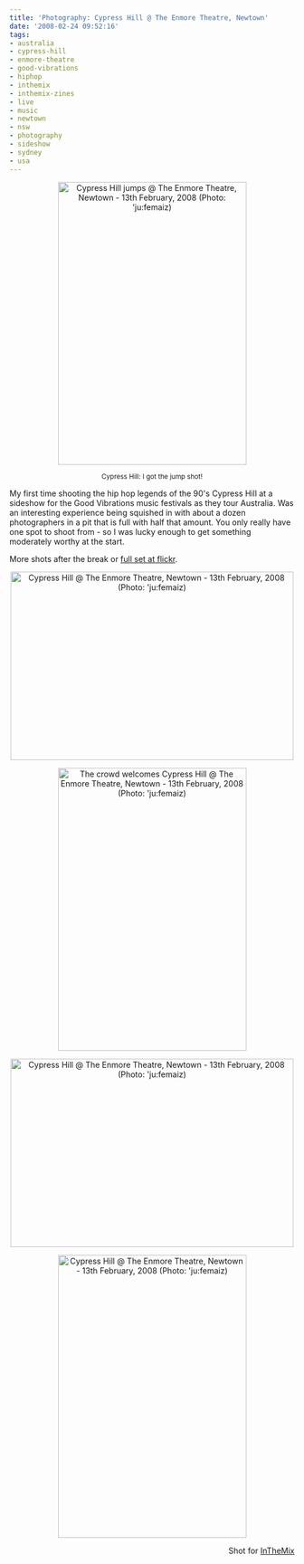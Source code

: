 ```yaml
---
title: 'Photography: Cypress Hill @ The Enmore Theatre, Newtown'
date: '2008-02-24 09:52:16'
tags:
- australia
- cypress-hill
- enmore-theatre
- good-vibrations
- hiphop
- inthemix
- inthemix-zines
- live
- music
- newtown
- nsw
- photography
- sideshow
- sydney
- usa
---
```



<p style="text-align: center"><a href="http://www.flickr.com/photos/jufemaiz/2262869492/" title="Cypress Hill jumps @ The Enmore Theatre, Newtown - 13th February, 2008 (Photo: 'ju:femaiz)"><img src="http://farm3.static.flickr.com/2155/2262869492_e8d1db3bbe.jpg" title="Cypress Hill jumps @ The Enmore Theatre, Newtown - 13th February, 2008 (Photo: 'ju:femaiz)" alt="Cypress Hill jumps @ The Enmore Theatre, Newtown - 13th February, 2008 (Photo: 'ju:femaiz)" height="500" width="333" /></a></p>
<p style="text-align: center"><small>Cypress Hill: I got the jump shot!</small></p>
My first time shooting the hip hop legends of the 90's Cypress Hill at a sideshow for the Good Vibrations music festivals as they tour Australia. Was an interesting experience being squished in with about a dozen photographers in a pit that is full with half that amount. You only really have one spot to shoot from - so I was lucky enough to get something moderately worthy at the start.

More shots after the break or <a href="http://flickr.com/photos/jufemaiz/sets/72157603903442535/">full set at flickr</a>.

<!--more-->
<p style="text-align: center"><a href="http://www.flickr.com/photos/jufemaiz/2262075875/" title="Cypress Hill @ The Enmore Theatre, Newtown - 13th February, 2008 (Photo: 'ju:femaiz)"><img src="http://farm3.static.flickr.com/2011/2262075875_cd84743b45.jpg" title="Cypress Hill @ The Enmore Theatre, Newtown - 13th February, 2008 (Photo: 'ju:femaiz)" alt="Cypress Hill @ The Enmore Theatre, Newtown - 13th February, 2008 (Photo: 'ju:femaiz)" height="333" width="500" /></a></p>
<p style="text-align: center"><a href="http://www.flickr.com/photos/jufemaiz/2262075625/" title="The crowd welcomes Cypress Hill @ The Enmore Theatre, Newtown - 13th February, 2008 (Photo: 'ju:femaiz)"><img src="http://farm3.static.flickr.com/2253/2262075625_1a1a968a91.jpg" title="The crowd welcomes Cypress Hill @ The Enmore Theatre, Newtown - 13th February, 2008 (Photo: 'ju:femaiz)" alt="The crowd welcomes Cypress Hill @ The Enmore Theatre, Newtown - 13th February, 2008 (Photo: 'ju:femaiz)" width="333" height="500" /></a></p>
<p style="text-align: center"><a href="http://www.flickr.com/photos/jufemaiz/2262076235/" title="Cypress Hill @ The Enmore Theatre, Newtown - 13th February, 2008 (Photo: 'ju:femaiz)"><img src="http://farm3.static.flickr.com/2285/2262076235_a56c594836.jpg" title="Cypress Hill @ The Enmore Theatre, Newtown - 13th February, 2008 (Photo: 'ju:femaiz)" alt="Cypress Hill @ The Enmore Theatre, Newtown - 13th February, 2008 (Photo: 'ju:femaiz)" height="333" width="500" /></a></p>
<p style="text-align: center"><a href="http://www.flickr.com/photos/jufemaiz/2262079523/" title="Cypress Hill @ The Enmore Theatre, Newtown - 13th February, 2008 (Photo: 'ju:femaiz)"><img src="http://farm3.static.flickr.com/2393/2262079523_911fe66126.jpg" title="Cypress Hill @ The Enmore Theatre, Newtown - 13th February, 2008 (Photo: 'ju:femaiz)" alt="Cypress Hill @ The Enmore Theatre, Newtown - 13th February, 2008 (Photo: 'ju:femaiz)" height="500" width="333" /></a></p>
<p style="text-align: right">Shot for <a href="http://www.inthemix.com.au/photos20/080214-cypresshill">InTheMix</a></p>

